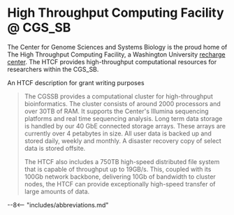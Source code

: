 # High Throughput Computing Facility @ CGS_SB

The Center for Genome Sciences and Systems Biology is the proud home of The High Throughput Computing Facility, a Washington University [recharge center](http://research.wustl.edu/ComplianceAreas/RechargeCenters/Pages/default.aspx).  The HTCF provides high-throughput computational resources for researchers within the CGS_SB.


An HTCF description for grant writing purposes


> The CGSSB provides a computational cluster for high-throughput bioinformatics. The cluster consists of around 2000 processors and over 30TB of RAM.  It supports the Center's Illumina sequencing platforms and real time sequencing analysis. Long term data storage is handled by our 40 GbE connected storage arrays. These arrays are currently over 4 petabytes in size. All user data is backed up and stored daily, weekly and monthly. A disaster recovery copy of select data is stored offsite.
>
> The HTCF also includes a 750TB high-speed distributed file system that is capable of throughput up to 19GB/s. This, coupled with its 100Gb network backbone, delivering 10Gb of bandwidth to cluster nodes, the HTCF can provide exceptionally high-speed transfer of large amounts of data.


--8<-- "includes/abbreviations.md"

